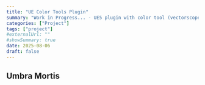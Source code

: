 ```yaml
---
title: "UE Color Tools Plugin"
summary: "Work in Progress... - UE5 plugin with color tool (vectorscope, histogram, waveform)"
categories: ["Project"]
tags: ["project"]
#externalUrl: ""
#showSummary: true
date: 2025-08-06
draft: false
---
```


## Umbra Mortis